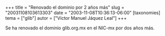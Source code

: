 +++
title = "Renovado el dominio por 2 años más"
slug = "20031108103613303"
date = "2003-11-08T10:36:13-06:00"
[taxonomies]
tema = ["glib"]
autor = ["Víctor Manuel Jáquez Leal"]
+++

Se ha renovado el dominio glib.org.mx en el NIC-mx por dos años más.

